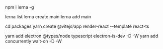 npm i lerna -g

lerna list
lerna create main
lerna add main

 cd packages yarn create @vitejs/app render-react  --template react-ts

 yarn add electron @types/node typescript electron-is-dev -D -W
 yarn add  concurrently  wait-on -D -W